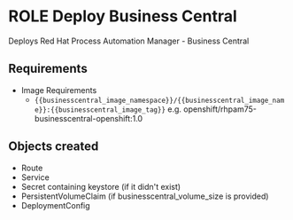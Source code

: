 # ROLE Deploy Business Central

Deploys Red Hat Process Automation Manager - Business Central

## Requirements

* Image Requirements
  * `{{businesscentral_image_namespace}}/{{businesscentral_image_name}}:{{businesscentral_image_tag}}` e.g. openshift/rhpam75-businesscentral-openshift:1.0

## Objects created

* Route
* Service
* Secret containing keystore (if it didn't exist)
* PersistentVolumeClaim (if businesscentral_volume_size is provided)
* DeploymentConfig
